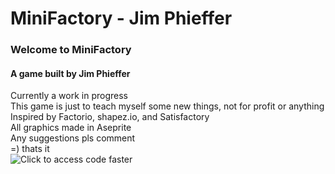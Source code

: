 # MiniFactory - Jim Phieffer
### Welcome to MiniFactory
#### A game built by Jim Phieffer
Currently a work in progress\
This game is just to teach myself some new things, not for profit or anything\
Inspired by Factorio, shapez.io, and Satisfactory\
All graphics made in Aseprite\
Any suggestions pls comment\
=) thats it\
![Click to access code faster](com/jim/main)
